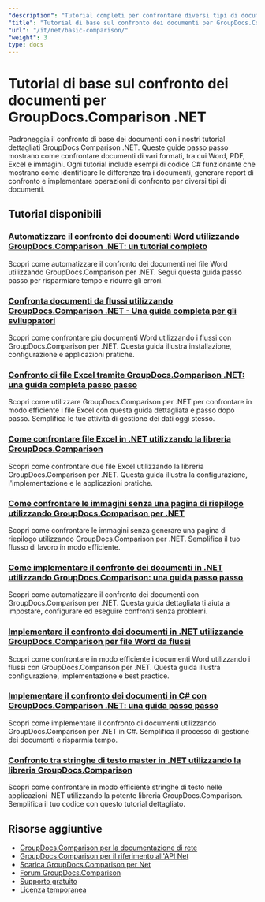 ```yaml
---
"description": "Tutorial completi per confrontare diversi tipi di documenti, come Word, PDF, Excel, immagini e altro ancora, utilizzando GroupDocs.Comparison per .NET."
"title": "Tutorial di base sul confronto dei documenti per GroupDocs.Comparison .NET"
"url": "/it/net/basic-comparison/"
"weight": 3
type: docs
---
```

# Tutorial di base sul confronto dei documenti per GroupDocs.Comparison .NET

Padroneggia il confronto di base dei documenti con i nostri tutorial dettagliati GroupDocs.Comparison .NET. Queste guide passo passo mostrano come confrontare documenti di vari formati, tra cui Word, PDF, Excel e immagini. Ogni tutorial include esempi di codice C# funzionante che mostrano come identificare le differenze tra i documenti, generare report di confronto e implementare operazioni di confronto per diversi tipi di documenti.

## Tutorial disponibili

### [Automatizzare il confronto dei documenti Word utilizzando GroupDocs.Comparison .NET: un tutorial completo](./automate-word-compare-groupdocs-net-tutorial/)
Scopri come automatizzare il confronto dei documenti nei file Word utilizzando GroupDocs.Comparison per .NET. Segui questa guida passo passo per risparmiare tempo e ridurre gli errori.

### [Confronta documenti da flussi utilizzando GroupDocs.Comparison .NET - Una guida completa per gli sviluppatori](./compare-documents-groupdocs-comparison-net/)
Scopri come confrontare più documenti Word utilizzando i flussi con GroupDocs.Comparison per .NET. Questa guida illustra installazione, configurazione e applicazioni pratiche.

### [Confronto di file Excel tramite GroupDocs.Comparison .NET: una guida completa passo passo](./groupdocs-comparison-net-excel-files-step-by-step-guide/)
Scopri come utilizzare GroupDocs.Comparison per .NET per confrontare in modo efficiente i file Excel con questa guida dettagliata e passo dopo passo. Semplifica le tue attività di gestione dei dati oggi stesso.

### [Come confrontare file Excel in .NET utilizzando la libreria GroupDocs.Comparison](./compare-excel-files-dotnet-groupdocs-comparison/)
Scopri come confrontare due file Excel utilizzando la libreria GroupDocs.Comparison per .NET. Questa guida illustra la configurazione, l'implementazione e le applicazioni pratiche.

### [Come confrontare le immagini senza una pagina di riepilogo utilizzando GroupDocs.Comparison per .NET](./compare-images-without-summary-page-groupdocs-net/)
Scopri come confrontare le immagini senza generare una pagina di riepilogo utilizzando GroupDocs.Comparison per .NET. Semplifica il tuo flusso di lavoro in modo efficiente.

### [Come implementare il confronto dei documenti in .NET utilizzando GroupDocs.Comparison: una guida passo passo](./implement-document-comparison-groupdocs-net/)
Scopri come automatizzare il confronto dei documenti con GroupDocs.Comparison per .NET. Questa guida dettagliata ti aiuta a impostare, configurare ed eseguire confronti senza problemi.

### [Implementare il confronto dei documenti in .NET utilizzando GroupDocs.Comparison per file Word da flussi](./document-comparison-groupdocs-comparison-net-csharp/)
Scopri come confrontare in modo efficiente i documenti Word utilizzando i flussi con GroupDocs.Comparison per .NET. Questa guida illustra configurazione, implementazione e best practice.

### [Implementare il confronto dei documenti in C# con GroupDocs.Comparison .NET: una guida passo passo](./groupdocs-comparison-net-document-comparison-csharp/)
Scopri come implementare il confronto di documenti utilizzando GroupDocs.Comparison per .NET in C#. Semplifica il processo di gestione dei documenti e risparmia tempo.

### [Confronto tra stringhe di testo master in .NET utilizzando la libreria GroupDocs.Comparison](./groupdocs-comparison-net-text-string-compare/)
Scopri come confrontare in modo efficiente stringhe di testo nelle applicazioni .NET utilizzando la potente libreria GroupDocs.Comparison. Semplifica il tuo codice con questo tutorial dettagliato.

## Risorse aggiuntive

- [GroupDocs.Comparison per la documentazione di rete](https://docs.groupdocs.com/comparison/net/)
- [GroupDocs.Comparison per il riferimento all'API Net](https://reference.groupdocs.com/comparison/net/)
- [Scarica GroupDocs.Comparison per Net](https://releases.groupdocs.com/comparison/net/)
- [Forum GroupDocs.Comparison](https://forum.groupdocs.com/c/comparison)
- [Supporto gratuito](https://forum.groupdocs.com/)
- [Licenza temporanea](https://purchase.groupdocs.com/temporary-license/)